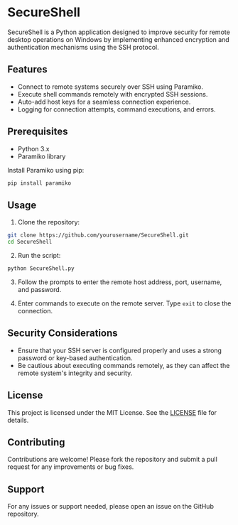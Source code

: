 # SecureShell

SecureShell is a Python application designed to improve security for remote desktop operations on Windows by implementing enhanced encryption and authentication mechanisms using the SSH protocol.

## Features

- Connect to remote systems securely over SSH using Paramiko.
- Execute shell commands remotely with encrypted SSH sessions.
- Auto-add host keys for a seamless connection experience.
- Logging for connection attempts, command executions, and errors.

## Prerequisites

- Python 3.x
- Paramiko library

Install Paramiko using pip:

```bash
pip install paramiko
```

## Usage

1. Clone the repository:

```bash
git clone https://github.com/yourusername/SecureShell.git
cd SecureShell
```

2. Run the script:

```bash
python SecureShell.py
```

3. Follow the prompts to enter the remote host address, port, username, and password.

4. Enter commands to execute on the remote server. Type `exit` to close the connection.

## Security Considerations

- Ensure that your SSH server is configured properly and uses a strong password or key-based authentication.
- Be cautious about executing commands remotely, as they can affect the remote system's integrity and security.

## License

This project is licensed under the MIT License. See the [LICENSE](LICENSE) file for details.

## Contributing

Contributions are welcome! Please fork the repository and submit a pull request for any improvements or bug fixes.

## Support

For any issues or support needed, please open an issue on the GitHub repository.